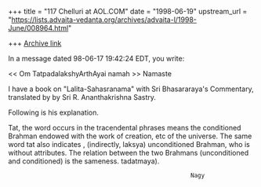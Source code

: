 +++
title = "117 Chelluri at AOL.COM"
date = "1998-06-19"
upstream_url = "https://lists.advaita-vedanta.org/archives/advaita-l/1998-June/008964.html"

+++
[Archive link](https://lists.advaita-vedanta.org/archives/advaita-l/1998-June/008964.html)

In a message dated 98-06-17 19:42:24 EDT, you write:

<< Om TatpadalakshyArthAyai namah >>
Namaste

I have a book on "Lalita-Sahasranama" with Sri Bhasararaya's Commentary,
translated by by Sri R. Ananthakrishna Sastry.

Following is his explanation.

Tat, the word occurs in the tracendental  phrases means the conditioned
Brahman endowed with the work of creation, etc of the universe.  The same word
tat also indicates , (indirectly, laksya) unconditioned Brahman, who is
without attributes.  The relation between the two Brahmans (unconditioned and
conditioned) is the sameness. tadatmaya).

                                                        Nagy


